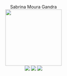 <div align="center">
 Sabrina Moura Gandra
</div>
<div align="center">
  <a href="https://github.com/Brinamg">
 
  <img height="180em" src="https://github-readme-stats.vercel.app/api/top-langs/?username=Brinamg&layout=compact&langs_count=7&theme=black"/>
</div>  
  <div align="center"> 
  <a href="https://www.instagram.com/sabrinahmg/" target="_blank"><img src="https://img.shields.io/badge/-Instagram-%23E4405F?style=for-the-badge&logo=instagram&logoColor=white" target="_blank"></a>
  <a href = "mailto:brina.gandra@gmail.com"><img src="https://img.shields.io/badge/-Gmail-%23333?style=for-the-badge&logo=gmail&logoColor=white" target="_blank"></a>
  <a href="https://www.linkedin.com/in/sabrinamouragandra/" target="_blank"><img src="https://img.shields.io/badge/-LinkedIn-%230077B5?style=for-the-badge&logo=linkedin&logoColor=white" target="_blank"></a> 
 
</div>
